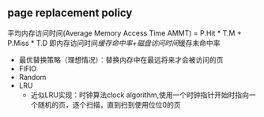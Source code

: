 page replacement policy
---


平均内存访问时间(Average Memory Access Time AMMT) = P.Hit * T.M + P.Miss * T.D
即内存访问时间*缓存命中率+磁盘访问时间*缓存未命中率


- 最优替换策略（理想情况）：替换内存中在最远将来才会被访问的页
- FIFIO
- Random
- LRU
    - 近似LRU实现：时钟算法clock algorithm,使用一个时钟指针开始时指向一个随机的页，逐个扫描，直到扫到使用位位0的页
    
    
       